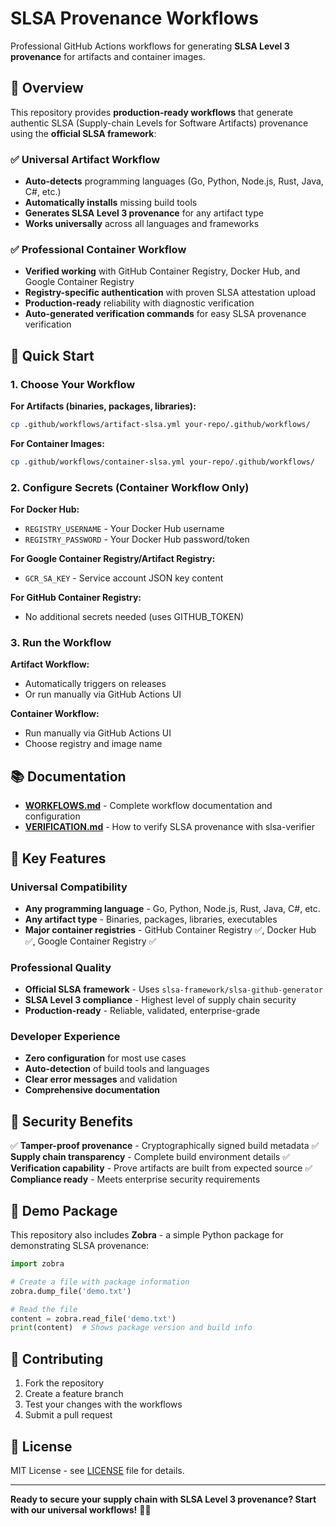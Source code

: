 # SLSA Provenance Workflows

Professional GitHub Actions workflows for generating **SLSA Level 3 provenance** for artifacts and container images.

## 🎯 Overview

This repository provides **production-ready workflows** that generate authentic SLSA (Supply-chain Levels for Software Artifacts) provenance using the **official SLSA framework**:

### **✅ Universal Artifact Workflow**
- **Auto-detects** programming languages (Go, Python, Node.js, Rust, Java, C#, etc.)
- **Automatically installs** missing build tools
- **Generates SLSA Level 3 provenance** for any artifact type
- **Works universally** across all languages and frameworks

### **✅ Professional Container Workflow**
- **Verified working** with GitHub Container Registry, Docker Hub, and Google Container Registry
- **Registry-specific authentication** with proven SLSA attestation upload
- **Production-ready** reliability with diagnostic verification
- **Auto-generated verification commands** for easy SLSA provenance verification

## 🚀 Quick Start

### 1. Choose Your Workflow

**For Artifacts (binaries, packages, libraries):**
```bash
cp .github/workflows/artifact-slsa.yml your-repo/.github/workflows/
```

**For Container Images:**
```bash
cp .github/workflows/container-slsa.yml your-repo/.github/workflows/
```

### 2. Configure Secrets (Container Workflow Only)

**For Docker Hub:**
- `REGISTRY_USERNAME` - Your Docker Hub username
- `REGISTRY_PASSWORD` - Your Docker Hub password/token

**For Google Container Registry/Artifact Registry:**
- `GCR_SA_KEY` - Service account JSON key content

**For GitHub Container Registry:**
- No additional secrets needed (uses GITHUB_TOKEN)

### 3. Run the Workflow

**Artifact Workflow:**
- Automatically triggers on releases
- Or run manually via GitHub Actions UI

**Container Workflow:**
- Run manually via GitHub Actions UI
- Choose registry and image name

## 📚 Documentation

- **[WORKFLOWS.md](WORKFLOWS.md)** - Complete workflow documentation and configuration
- **[VERIFICATION.md](VERIFICATION.md)** - How to verify SLSA provenance with slsa-verifier

## 🌟 Key Features

### **Universal Compatibility**
- **Any programming language** - Go, Python, Node.js, Rust, Java, C#, etc.
- **Any artifact type** - Binaries, packages, libraries, executables
- **Major container registries** - GitHub Container Registry ✅, Docker Hub ✅, Google Container Registry ✅

### **Professional Quality**
- **Official SLSA framework** - Uses `slsa-framework/slsa-github-generator`
- **SLSA Level 3 compliance** - Highest level of supply chain security
- **Production-ready** - Reliable, validated, enterprise-grade

### **Developer Experience**
- **Zero configuration** for most use cases
- **Auto-detection** of build tools and languages
- **Clear error messages** and validation
- **Comprehensive documentation**

## 🔐 Security Benefits

✅ **Tamper-proof provenance** - Cryptographically signed build metadata
✅ **Supply chain transparency** - Complete build environment details
✅ **Verification capability** - Prove artifacts are built from expected source
✅ **Compliance ready** - Meets enterprise security requirements

## 🧪 Demo Package

This repository also includes **Zobra** - a simple Python package for demonstrating SLSA provenance:

```python
import zobra

# Create a file with package information
zobra.dump_file('demo.txt')

# Read the file
content = zobra.read_file('demo.txt')
print(content)  # Shows package version and build info
```

## 🤝 Contributing

1. Fork the repository
2. Create a feature branch
3. Test your changes with the workflows
4. Submit a pull request

## 📄 License

MIT License - see [LICENSE](LICENSE) file for details.

---

**Ready to secure your supply chain with SLSA Level 3 provenance? Start with our universal workflows!** 🔐✨

